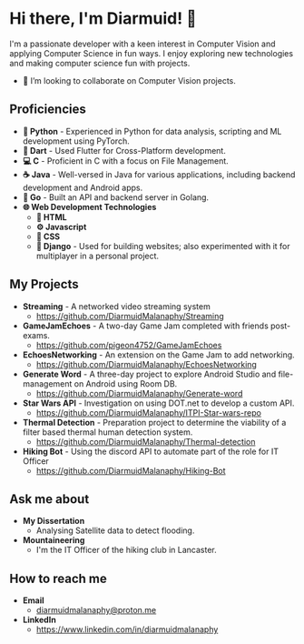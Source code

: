 # Hi there, I'm Diarmuid! 👋
I'm a passionate developer with a keen interest in Computer Vision and applying Computer Science in fun ways.
I enjoy exploring new technologies and making computer science fun with projects.

- 👯 I’m looking to collaborate on Computer Vision projects.

## Proficiencies
  - **🐍 Python** - Experienced in Python for data analysis, scripting and ML development using PyTorch.
  - **🎯 Dart**  - Used Flutter for Cross-Platform development.
  - **💻 C** - Proficient in C with a focus on File Management.
  - **☕ Java** - Well-versed in Java for various applications, including backend development and Android apps.
  - **🦍 Go** - Built an API and backend server in Golang.
  - **🌐 Web Development Technologies**
     - **📝 HTML** 
     - **⚙️ Javascript**
     - **🎨 CSS** 
     - **🌿 Django** -  Used for building websites; also experimented with it for multiplayer in a personal project.

## My Projects
  - **Streaming** - A networked video streaming system
    - https://github.com/DiarmuidMalanaphy/Streaming 
  - **GameJamEchoes** - A two-day Game Jam completed with friends post-exams.
    - https://github.com/pigeon4752/GameJamEchoes
  - **EchoesNetworking** - An extension on the Game Jam to add networking.
    - https://github.com/DiarmuidMalanaphy/EchoesNetworking
  - **Generate Word** - A three-day project to explore Android Studio and file-management on Android using Room DB.
    - https://github.com/DiarmuidMalanaphy/Generate-word
  - **Star Wars API** - Investigation on using DOT.net to develop a custom API.
    - https://github.com/DiarmuidMalanaphy/ITPI-Star-wars-repo
  - **Thermal Detection** - Preparation project to determine the viability of a filter based thermal human detection system.
    - https://github.com/DiarmuidMalanaphy/Thermal-detection
  - **Hiking Bot** - Using the discord API to automate part of the role for IT Officer
    - https://github.com/DiarmuidMalanaphy/Hiking-Bot
      

## Ask me about 
  - **My Dissertation**
    - Analysing Satellite data to detect flooding.
  - **Mountaineering**
    - I'm the IT Officer of the hiking club in Lancaster.
    

## How to reach me 
  - **Email**
    - diarmuidmalanaphy@proton.me
  - **LinkedIn**
    - https://www.linkedin.com/in/diarmuidmalanaphy

  



<!--
**DiarmuidMalanaphy/DiarmuidMalanaphy** is a ✨ _special_ ✨ repository because its `README.md` (this file) appears on your GitHub profile.
**https://stackedit.io/app#







## My Skills

Include a list or icons of your skills, programming languages, frameworks, or tools.

Here are some ideas to get you started:

- 🔭 I’m currently working on a project to convert 

- 🤔 I’m looking for help with ...
- 💬 Ask me about ...
- 📫 How to reach me: ...
- 😄 Pronouns: ...
- ⚡ Fun fact: ...
-->
